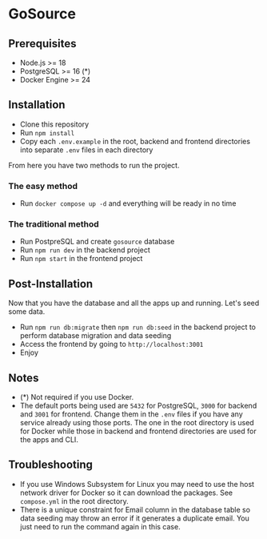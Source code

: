 # GoSource

## Prerequisites

- Node.js >= 18
- PostgreSQL >= 16 (\*)
- Docker Engine >= 24

## Installation

- Clone this repository
- Run `npm install`
- Copy each `.env.example` in the root, backend and frontend directories into separate `.env` files in each directory

From here you have two methods to run the project.

### The easy method

- Run `docker compose up -d` and everything will be ready in no time

### The traditional method

- Run PostpreSQL and create `gosource` database
- Run `npm run dev` in the backend project
- Run `npm start` in the frontend project

## Post-Installation

Now that you have the database and all the apps up and running. Let's seed some data.

- Run `npm run db:migrate` then `npm run db:seed` in the backend project to perform database migration and data seeding
- Access the frontend by going to `http://localhost:3001`
- Enjoy

## Notes

- (\*) Not required if you use Docker.
- The default ports being used are `5432` for PostgreSQL, `3000` for backend and `3001` for frontend. Change them in the `.env` files if you have any service already using those ports. The one in the root directory is used for Docker while those in backend and frontend directories are used for the apps and CLI.

## Troubleshooting

- If you use Windows Subsystem for Linux you may need to use the host network driver for Docker so it can download the packages. See `compose.yml` in the root directory.
- There is a unique constraint for Email column in the database table so data seeding may throw an error if it generates a duplicate email. You just need to run the command again in this case.

